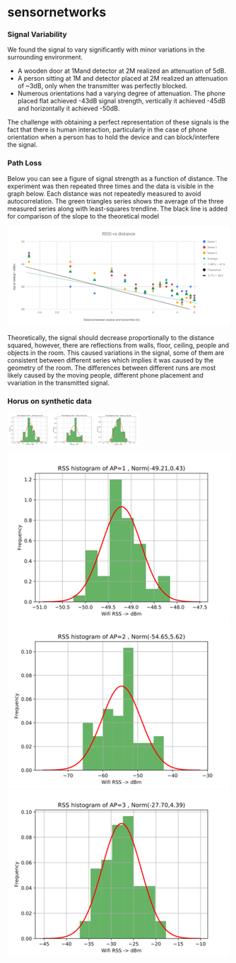 # sensornetworks


### Signal Variability

We found the signal to vary significantly with minor variations in the surrounding environment. 
- A wooden door at 1Mand detector at 2M realized an attenuation of 5dB.
- A person sitting at 1M and detector placed at 2M realized an attenuation of ~3dB, only when the transmitter was perfectly blocked.  
- Numerous orientations had a varying degree of attenuation. The phone placed flat achieved -43dB signal strength, vertically it achieved -45dB and horizontally it achieved -50dB. 

The challenge with obtaining a perfect representation of these signals is the fact that there is human interaction, particularly in the case of phone orientation when a person has to hold the device and can block/interfere the signal.



### Path Loss

Below you can see a figure of signal strength as a function of distance. The experiment was then repeated three times and the data is visible in the graph below. Each distance was not repeatedly measured to avoid autocorrelation. The green triangles series shows the average of the three measured series along with least-squares trendline. The black line is added for comparison of the slope to the theoretical model

![](./RSSI-vs-distance.svg)

Theoretically, the signal should decrease proportionally to the distance squared, however, there are reflections from walls, floor, ceiling, people and objects in the room. This caused variations in the signal, some of them are consistent between different series which implies it was caused by the geometry of the room. The differences between different runs are most likely caused by the moving people, different phone placement and vvariation in the transmitted signal.

### Horus on synthetic data

<img src="./histogramAP1.svg" alt="./histogramAP1.svg" width="100"/><img src="./histogramAP2.svg" alt="./histogramAP2.svg" width="100"/><img src="./histogramAP3.svg" alt="./histogramAP3.svg" width="100"/>

![](./histogramAP1.svg) ![](./histogramAP2.svg) ![](./histogramAP3.svg)

